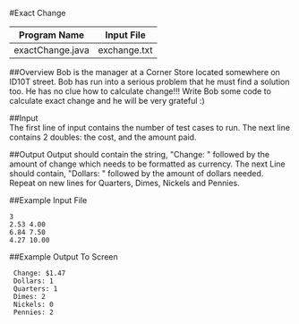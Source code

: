 #Exact Change 

|   Program Name    |  Input File  |
|-------------------|--------------|
|  exactChange.java | exchange.txt |  

##Overview
Bob is the manager at a Corner Store located somewhere on ID10T street. Bob has run into a serious problem that he must find a solution too. He has no clue how to calculate change!!! Write Bob some code to calculate exact change and he will be very grateful :)  

##Input  
The first line of input contains the number of test cases to run. The next line contains 2 doubles: the cost, and the amount paid.  
  
##Output
Output should contain the string, "Change: " followed by the amount of change which needs to be formatted as currency. The next Line should contain, "Dollars: " followed by the amount of dollars needed. Repeat on new lines for Quarters, Dimes, Nickels and Pennies.
  
##Example Input File  
```
3
2.53 4.00
6.84 7.50
4.27 10.00
```  
  
##Example Output To Screen
```
 Change: $1.47	
 Dollars: 1	
 Quarters: 1	
 Dimes: 2	
 Nickels: 0	
 Pennies: 2	
```
